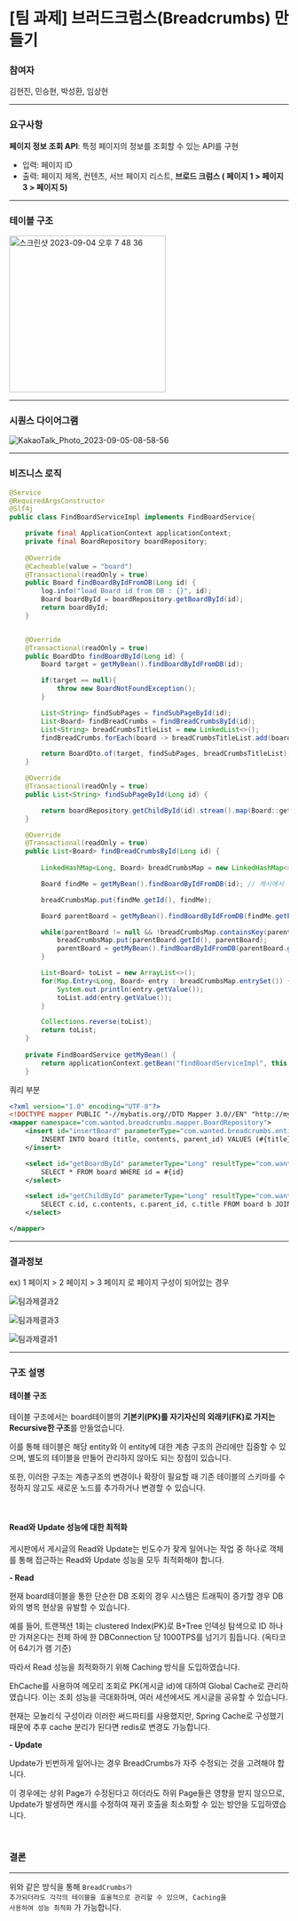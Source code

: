 # [팀 과제] 브러드크럼스(Breadcrumbs) 만들기

### 참여자
김현진, 민승현, 박성환, 임상현

---

### 요구사항
**페이지 정보 조회 API**: 특정 페이지의 정보를 조회할 수 있는 API를 구현

- 입력: 페이지 ID
- 출력: 페이지 제목, 컨텐츠, 서브 페이지 리스트, **브로드 크럼스 ( 페이지 1 > 페이지 3 > 페이지 5)**

---
### 테이블 구조
<img width="282" alt="스크린샷 2023-09-04 오후 7 48 36" src="https://github.com/tjdghks1994/wanted-pre-onboarding-backend/assets/57320084/4181dad7-c1d9-42b1-9932-dfe0faeebb4e">

---

### 시퀀스 다이어그램

![KakaoTalk_Photo_2023-09-05-08-58-56](https://github.com/WANTED-4H/bread-crumbs/assets/116651434/55e6bd55-3849-4996-8bbb-9f6edeb47876)


---
### 비즈니스 로직
```java
@Service
@RequiredArgsConstructor
@Slf4j
public class FindBoardServiceImpl implements FindBoardService{

    private final ApplicationContext applicationContext;
    private final BoardRepository boardRepository;
    
    @Override
    @Cacheable(value = "board")
    @Transactional(readOnly = true)
    public Board findBoardByIdFromDB(Long id) {
        log.info("load Board id from DB : {}", id);
        Board boardById = boardRepository.getBoardById(id);
        return boardById;
    }


    @Override
    @Transactional(readOnly = true)
    public BoardDto findBoardById(Long id) {
        Board target = getMyBean().findBoardByIdFromDB(id);

        if(target == null){
            throw new BoardNotFoundException();
        }

        List<String> findSubPages = findSubPageById(id);
        List<Board> findBreadCrumbs = findBreadCrumbsById(id);
        List<String> breadCrumbsTitleList = new LinkedList<>();
        findBreadCrumbs.forEach(board -> breadCrumbsTitleList.add(board.getTitle()));

        return BoardDto.of(target, findSubPages, breadCrumbsTitleList);
    }

    @Override
    @Transactional(readOnly = true)
    public List<String> findSubPageById(Long id) {

        return boardRepository.getChildById(id).stream().map(Board::getTitle).toList();
    }

    @Override
    @Transactional(readOnly = true)
    public List<Board> findBreadCrumbsById(Long id) {
        
        LinkedHashMap<Long, Board> breadCrumbsMap = new LinkedHashMap<>();

        Board findMe = getMyBean().findBoardByIdFromDB(id); // 캐시에서 찾기

        breadCrumbsMap.put(findMe.getId(), findMe);

        Board parentBoard = getMyBean().findBoardByIdFromDB(findMe.getParentId()); // 캐시에서 찾기

        while(parentBoard != null && !breadCrumbsMap.containsKey(parentBoard.getId())) {
            breadCrumbsMap.put(parentBoard.getId(), parentBoard);
            parentBoard = getMyBean().findBoardByIdFromDB(parentBoard.getParentId());
        }

        List<Board> toList = new ArrayList<>();
        for(Map.Entry<Long, Board> entry : breadCrumbsMap.entrySet()) {
            System.out.println(entry.getValue());
            toList.add(entry.getValue());
        }

        Collections.reverse(toList);
        return toList;
    }
    
    private FindBoardService getMyBean() {
        return applicationContext.getBean("findBoardServiceImpl", this.getClass());
    }
```
쿼리 부분
```xml
<?xml version="1.0" encoding="UTF-8"?>
<!DOCTYPE mapper PUBLIC "-//mybatis.org//DTD Mapper 3.0//EN" "http://mybatis.org/dtd/mybatis-3-mapper.dtd">
<mapper namespace="com.wanted.breadcrumbs.mapper.BoardRepository">
    <insert id="insertBoard" parameterType="com.wanted.breadcrumbs.entity.board.Board">
        INSERT INTO board (title, contents, parent_id) VALUES (#{title}, #{contents}, #{parentId})
    </insert>

    <select id="getBoardById" parameterType="Long" resultType="com.wanted.breadcrumbs.entity.board.Board">
        SELECT * FROM board WHERE id = #{id}
    </select>

    <select id="getChildById" parameterType="Long" resultType="com.wanted.breadcrumbs.entity.board.Board">
        SELECT c.id, c.contents, c.parent_id, c.title FROM board b JOIN board c ON b.id = c.parent_id WHERE b.id = #{id}
    </select>

</mapper>
```


---
### 결과정보

ex) 1 페이지 > 2 페이지 > 3 페이지 로 페이지 구성이 되어있는 경우


![팀과제결과2](https://github.com/tjdghks1994/wanted-pre-onboarding-backend/assets/57320084/180765c8-25f0-4447-b094-1773e4824a95)

![팀과제결과3](https://github.com/tjdghks1994/wanted-pre-onboarding-backend/assets/57320084/c631bcac-8f0d-4662-b002-387bffb65e20)

![팀과제결과1](https://github.com/tjdghks1994/wanted-pre-onboarding-backend/assets/57320084/ac4ea852-a4bf-481c-8e07-e667d41c6709)

---
### 구조 설명
#### 테이블 구조
   
테이블 구조에서는 board테이블의 **기본키(PK)를 자기자신의 외래키(FK)로 가지는 Recursive한 구조**를 만들었습니다.

이를 통해 테이블은 해당 entity와 이 entity에 대한 계층 구조의 관리에만 집중할 수 있으며, 별도의 테이블을 만들어 관리하지 않아도 되는 장점이 있습니다.
    
또한, 이러한 구조는 계층구조의 변경이나 확장이 필요할 때 기존 테이블의 스키마를 수정하지 않고도 새로운 노드를 추가하거나 변경할 수 있습니다.

<br>

#### Read와 Update 성능에 대한 최적화

게시판에서 게시글의 Read와 Update는 빈도수가 잦게 일어나는 작업 중 하나로 객체를 통해 접근하는 Read와 Update 성능을 모두 최적화해야 합니다.

**- Read**

현재 board테이블을 통한 단순한 DB 조회의 경우 시스템은 트래픽이 증가할 경우 DB와의 병목 현상을 유발할 수 있습니다. 

예를 들어, 트랜잭션 1회는 clustered Index(PK)로 B+Tree 인덱싱 탐색으로 ID 하나만 가져온다는 전제 하에 한 DBConnection 당 1000TPS를 넘기기 힘듭니다.
    (옥타코어 64기가 램 기준)

따라서 Read 성능을 최적화하기 위해 Caching 방식을 도입하였습니다.

EhCache를 사용하여 메모리 조회로 PK(게시글 id)에 대하여 Global Cache로 관리하였습니다. 이는 조회 성능을 극대화하며, 여러 세션에서도 게시글을 공유할 수 있습니다.

현재는 모놀리식 구성이라 이러한 써드파티를 사용했지만, Spring Cache로 구성했기 때문에 추후 cache 분리가 된다면 redis로 변경도 가능합니다.

**- Update**

Update가 빈번하게 일어나는 경우 BreadCrumbs가 자주 수정되는 것을 고려해야 합니다.

이 경우에는 상위 Page가 수정된다고 하더라도 하위 Page들은 영향을 받지 않으므로, Update가 발생하면 캐시를 수정하여 재귀 호출을 최소화할 수 있는 방안을 도입하였습니다.


<br>


### 결론

---
위와 같은 방식을 통해 <code class="notranslate">BreadCrumbs가 추가되더라도 각각의 테이블을 효율적으로 관리할 수 있으며, Caching을 사용하여 성능 최적화</code> 가 가능합니다.
